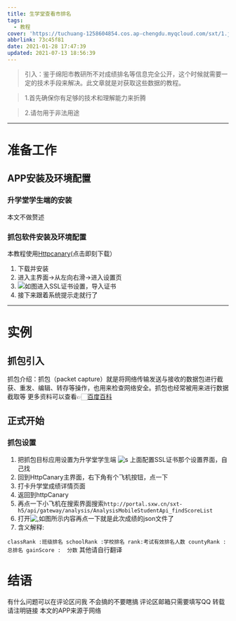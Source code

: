```yaml
---
title: 生学堂查看市排名
tags:
  - 教程
cover: 'https://tuchuang-1258604854.cos.ap-chengdu.myqcloud.com/sxt/1.jpg'
abbrlink: 73c45f81
date: 2021-01-28 17:47:39
updated: 2021-07-13 18:56:39
---
```

> 引入：鉴于绵阳市教研所不对成绩排名等信息完全公开，这个时候就需要一定的技术手段来解决。此文章就是对获取这些数据的教程。

> 1.首先确保你有足够的技术和理解能力来折腾

> 2.请勿用于非法用途

----
# 准备工作
## APP安装及环境配置
### 升学堂学生端的安装
本文不做赘述
### 抓包软件安装及环境配置
本教程使用[Httpcanary](https://www.lanzoui.com/iderqgx2u9a)(点击即刻下载）
1. 下载并安装
2. 进入主界面->从左向右滑->进入设置页
3. ![如图](https://tuchuang-1258604854.cos.ap-chengdu.myqcloud.com/sxt/2.jpg)进入SSL证书设置，导入证书
4. 接下来跟着系统提示走就行了
----
# 实例
## 抓包引入
抓包介绍：抓包（packet capture）就是将网络传输发送与接收的数据包进行截获、重发、编辑、转存等操作，也用来检查网络安全。抓包也经常被用来进行数据截取等
更多资料可以查看👉🏻[百度百科](https://baike.baidu.com/item/%E6%8A%93%E5%8C%85/9929103)
## 正式开始
### 抓包设置
1. 把抓包目标应用设置为升学堂学生端
![s](https://tuchuang-1258604854.cos.ap-chengdu.myqcloud.com/sxt/2.jpg)
上面配置SSL证书那个设置界面，自己找
2. 回到HttpCanary主界面，右下角有个飞机按钮，点一下
3. 打卡升学堂成绩详情页面
4. 返回到httpCanary
5. 再点一下小飞机在搜索界面搜索`http://portal.sxw.cn/sxt-h5/api/gateway/analysis/AnalysisMobileStudentApi_findScoreList`
6. 打开![,](https://tuchuang-1258604854.cos.ap-chengdu.myqcloud.com/sxt/3.jpg)如图所示内容再点一下就是此次成绩的json文件了
7. 含义解释:

`classRank :班级排名
schoolRank :学校排名
rank:考试有效排名人数
countyRank :  总排名
gainScore :  分数`
其他请自行翻译

# 结语
有什么问题可以在评论区问我
不会搞的不要瞎搞
评论区邮箱只需要填写QQ
转载请注明链接
本文的APP来源于网络

